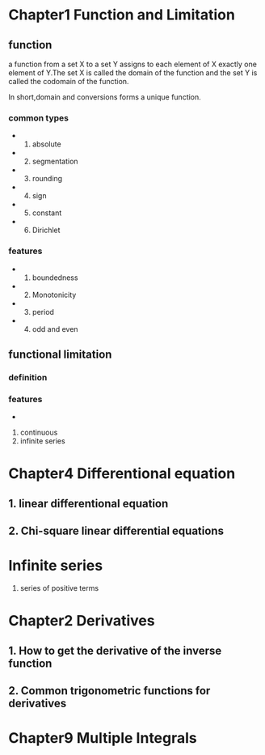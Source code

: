 # Chapter1 Function and Limitation
## function
 a function from a set X to a set Y assigns to each element of X exactly one element of Y.The set X is called the domain of the function and the set Y is called the codomain of the function.

In short,domain and conversions forms a unique function.

### common types
- 1. absolute
- 2. segmentation
- 3. rounding
- 4. sign
- 5. constant
- 6. Dirichlet

### features
- 1. boundedness
- 2. Monotonicity
- 3. period
- 4. odd and even

## functional limitation

### definition


### features
- 

1. continuous
2. infinite series

#  Chapter4 Differentional equation
## 1. linear differentional equation

## 2. Chi-square linear differential equations

# Infinite series
1. series of positive terms

# Chapter2 Derivatives
## 1. How to get the derivative of the inverse function
## 2. Common trigonometric functions for derivatives

# Chapter9 Multiple Integrals
